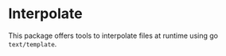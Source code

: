 # Interpolate 

This package offers tools to interpolate files at runtime using go `text/template`.

